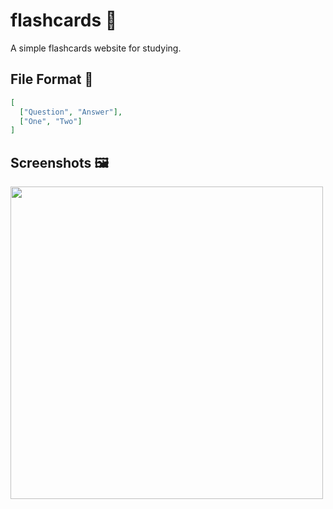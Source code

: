 # flashcards 🎴
A simple flashcards website for studying.

## File Format 📃
```json
[
  ["Question", "Answer"],
  ["One", "Two"]
]
```

## Screenshots 🖼️
<img src="https://github.com/kubgus/flashcards/assets/53797257/361cde8a-9605-4053-9f38-cd1ed8ee65e9" width="500" />
